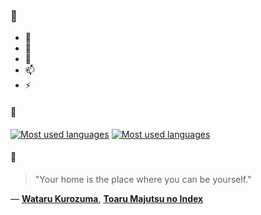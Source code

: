### 👋

- 🔭
- 🌱
- 💬
- 📫
- ⚡

#### 🧏

[![Most used languages](https://github-readme-stats-aynah.vercel.app/api/top-langs/?username=aynh&theme=solarized-dark&langs_count=6&layout=compact&hide_title=true)](https://github.com/anuraghazra/github-readme-stats#gh-dark-mode-only)
[![Most used languages](https://github-readme-stats-aynah.vercel.app/api/top-langs/?username=aynh&theme=solarized-light&langs_count=6&layout=compact&hide_title=true)](https://github.com/anuraghazra/github-readme-stats#gh-light-mode-only)

#### 💬

> "Your home is the place where you can be yourself."

&mdash; [**Wataru Kurozuma**](https://myanimelist.net/character.php?q=Wataru%20Kurozuma&cat=character), [**Toaru Majutsu no Index**](https://myanimelist.net/search/all?q=Toaru%20Majutsu%20no%20Index&cat=all)
